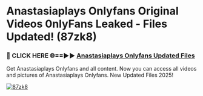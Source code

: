 # Anastasiaplays Onlyfans Original Videos 0nlyFans Leaked - Files Updated! (87zk8)

<h3>🔴 CLICK HERE 🌐==►► <a href="https://tinyurl.com/2m67pmp6" rel="nofollow">Anastasiaplays Onlyfans Updated Files</a></h3>

Get Anastasiaplays Onlyfans and all content. Now you can access all videos and pictures of Anastasiaplays Onlyfans. New Updated Files 2025!

[![87zk8](https://i.imgur.com/H4QAA4z.gif)](https://tinyurl.com/2m67pmp6)
